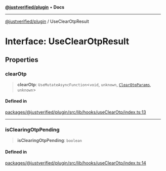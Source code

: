 [**@justverified/plugin**](../README.md) • **Docs**

***

[@justverified/plugin](../globals.md) / UseClearOtpResult

# Interface: UseClearOtpResult

## Properties

### clearOtp

> **clearOtp**: `UseMutateAsyncFunction`\<`void`, `unknown`, [`ClearOtpParams`](ClearOtpParams.md), `unknown`\>

#### Defined in

[packages/@justverified/plugin/src/lib/hooks/useClearOtp/index.ts:13](https://github.com/JustaName-id/JustaName-sdk/blob/dc845c10af242e3ca87d95ef392516ac0bfa8b95/packages/@justverified/plugin/src/lib/hooks/useClearOtp/index.ts#L13)

***

### isClearingOtpPending

> **isClearingOtpPending**: `boolean`

#### Defined in

[packages/@justverified/plugin/src/lib/hooks/useClearOtp/index.ts:14](https://github.com/JustaName-id/JustaName-sdk/blob/dc845c10af242e3ca87d95ef392516ac0bfa8b95/packages/@justverified/plugin/src/lib/hooks/useClearOtp/index.ts#L14)
